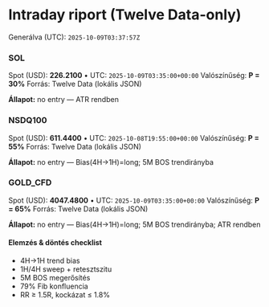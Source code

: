 # Intraday riport (Twelve Data-only)

Generálva (UTC): `2025-10-09T03:37:57Z`

### SOL

Spot (USD): **226.2100** • UTC: `2025-10-09T03:35:00+00:00`
Valószínűség: **P = 30%**
Forrás: Twelve Data (lokális JSON)

**Állapot:** no entry — ATR rendben

### NSDQ100

Spot (USD): **611.4400** • UTC: `2025-10-08T19:55:00+00:00`
Valószínűség: **P = 55%**
Forrás: Twelve Data (lokális JSON)

**Állapot:** no entry — Bias(4H→1H)=long; 5M BOS trendirányba

### GOLD_CFD

Spot (USD): **4047.4800** • UTC: `2025-10-09T03:35:00+00:00`
Valószínűség: **P = 65%**
Forrás: Twelve Data (lokális JSON)

**Állapot:** no entry — Bias(4H→1H)=long; 5M BOS trendirányba; ATR rendben

#### Elemzés & döntés checklist
- 4H→1H trend bias
- 1H/4H sweep + retesztszitu
- 5M BOS megerősítés
- 79% Fib konfluencia
- RR ≥ 1.5R, kockázat ≤ 1.8%
